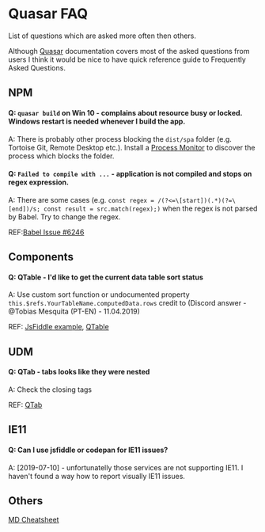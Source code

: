 # Quasar FAQ
List of questions which are asked more often then others.

Although [Quasar](https://quasar.dev/introduction-to-quasar) documentation covers most of the asked questions from users I think it would be nice to have quick reference guide to Frequently Asked Questions.

## NPM
#### Q: ```quasar build``` on Win 10 - complains about resource busy or locked. Windows restart is needed whenever I build the app.
A: There is probably other process blocking the ```dist/spa``` folder (e.g. Tortoise Git, Remote Desktop etc.). Install a [Process Monitor](https://docs.microsoft.com/en-us/sysinternals/downloads/procmon) to discover the process which blocks the folder.

#### Q: ```Failed to compile with ...``` - application is not compiled and stops on regex expression.
A: There are some cases (e.g. ```const regex = /(?<=\[start])(.*)(?=\[end])/s; const result = src.match(regex);)``` when the regex is not parsed by Babel. Try to change the regex.

REF:[Babel Issue #6246](https://github.com/babel/babel/issues/6246)

## Components
#### Q: **QTable** - I'd like to get the current data table sort status
A: Use custom sort function or undocumented property ```this.$refs.YourTableName.computedData.rows``` credit to (Discord answer - @Tobias Mesquita (PT-EN) - 11.04.2019)

REF: [JsFiddle example](https://jsfiddle.net/mojimo/8szq74dw/), [QTable](https://quasar.dev/vue-components/table)

## UDM
#### Q: **QTab** - tabs looks like they were nested
A: Check the closing tags 

REF: [QTab](https://quasar.dev/vue-components/tabs#QRouteTab-API)

## IE11
#### Q: Can I use jsfiddle or codepan for IE11 issues?
A: [2019-07-10] - unfortunatelly those services are not supporting IE11. I haven't found a way how to report visually IE11 issues.

## Others

[MD Cheatsheet](https://github.com/adam-p/markdown-here/wiki/Markdown-Cheatsheet)

